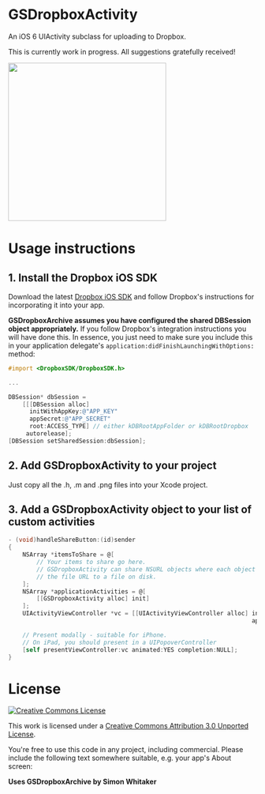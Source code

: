 # GSDropboxActivity

An iOS 6 UIActivity subclass for uploading to Dropbox.

This is currently work in progress. All suggestions gratefully received!

<img src="http://goosoftware.github.com/GSDropboxActivity/GSDropboxActivity-example-screenshot.png" width="320">

# Usage instructions

## 1. Install the Dropbox iOS SDK

Download the latest [Dropbox iOS SDK][dropbox-ios-sdk] and follow Dropbox's instructions for incorporating it into your app.

**GSDropboxArchive assumes you have configured the shared DBSession object appropriately.** If you follow Dropbox's integration instructions you will have done this. In essence, you just need to make sure you include this in your application delegate's `application:didFinishLaunchingWithOptions:` method:

```objective-c
#import <DropboxSDK/DropboxSDK.h>

...

DBSession* dbSession =
    [[[DBSession alloc]
      initWithAppKey:@"APP_KEY"
      appSecret:@"APP_SECRET"
      root:ACCESS_TYPE] // either kDBRootAppFolder or kDBRootDropbox
     autorelease];
[DBSession setSharedSession:dbSession];
```

## 2. Add GSDropboxActivity to your project

Just copy all the .h, .m and .png files into your Xcode project.

## 3. Add a GSDropboxActivity object to your list of custom activities

```objective-c
- (void)handleShareButton:(id)sender
{
    NSArray *itemsToShare = @[
        // Your items to share go here.
        // GSDropboxActivity can share NSURL objects where each object is
        // the file URL to a file on disk.
    ];
    NSArray *applicationActivities = @[
        [[GSDropboxActivity alloc] init]
    ];
    UIActivityViewController *vc = [[UIActivityViewController alloc] initWithActivityItems:itemsToShare
                                                                     applicationActivities:applicationActivities];

    // Present modally - suitable for iPhone.
    // On iPad, you should present in a UIPopoverController
    [self presentViewController:vc animated:YES completion:NULL];
}
```


# License

[![Creative Commons License][cc-by-30-icon]][cc-by-30]

This work is licensed under a [Creative Commons Attribution 3.0 Unported License][cc-by-30].

You're free to use this code in any project, including commercial. Please include the following text somewhere suitable, e.g. your app's About screen:

**Uses GSDropboxArchive by Simon Whitaker**

[cc-by-30-icon]: http://i.creativecommons.org/l/by/3.0/88x31.png
[cc-by-30]: http://creativecommons.org/licenses/by/3.0/
[dropbox-ios-sdk]: https://www.dropbox.com/developers/reference/sdk